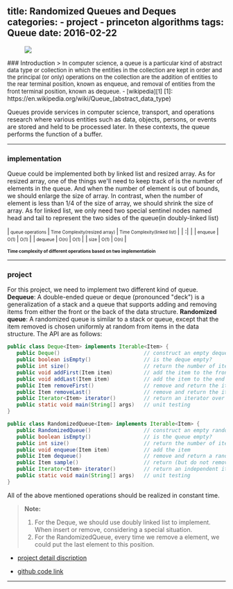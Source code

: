 title: Randomized Queues and Deques
categories: 
    - project
    - princeton algorithms
tags: Queue
date: 2016-02-22
---
<figure>
   <img src="/images/queue_deque.png">
</figure>
### Introduction
> <font size=2>In computer science, a queue is a particular kind of abstract data type or collection in which the entities in the collection are kept in order and the principal (or only) operations on the collection are the addition of entities to the rear terminal position, known as enqueue, and removal of entities from the front terminal position, known as dequeue. - [wikipedia][1]</font>
[1]: https://en.wikipedia.org/wiki/Queue_(abstract_data_type)

Queues provide services in computer science, transport, and operations research where various entities such as data, objects, persons, or events are stored and held to be processed later. In these contexts, the queue performs the function of a buffer.
<!--more-->
----


### implementation

Queue could be implemented both by linked list and resized array. As for resized array, one of the things we'll need to keep track of is the number of elements in the queue. And when the number of element is out of bounds, we should enlarge the size of array. In contrast, when the number of element is less than 1/4 of the size of array, we should shrink the size of array. As for linked list, we only need two special sentinel nodes named head and tail to represent the two sides of the queue(in doubly-linked list)


|<font size=1>  queue operations </font> |<font size=1>  Time Complexity(resized array)  </font>|<font size=1> Time Complexity(linked list) </font>|
| :| |
|<font size=1>  enqueue </font> |<font size=1>  O(1)  </font>|<font size=1> O(1) </font>|
|<font size=1>  dequeue </font> |<font size=1>  O(n)  </font>|<font size=1> O(1) </font>|
|<font size=1>  size </font> |<font size=1>  O(1)  </font>|<font size=1> O(n) </font>|


<font size=1>**Time complexity of different operations based on two implementatioin**</font>

---
### project
For this project, we need to implement two different kind of queue.
**Dequeue**: A double-ended queue or deque (pronounced "deck") is a generalization of a stack and a queue that supports adding and removing items from either the front or the back of the data structure.
**Randomized queue**: A randomized queue is similar to a stack or queue, except that the item removed is chosen uniformly at random from items in the data structure.
The API are as follows:
```java
public class Deque<Item> implements Iterable<Item> {
   public Deque()                           // construct an empty deque
   public boolean isEmpty()                 // is the deque empty?
   public int size()                        // return the number of items on the deque
   public void addFirst(Item item)          // add the item to the front
   public void addLast(Item item)           // add the item to the end
   public Item removeFirst()                // remove and return the item from the front
   public Item removeLast()                 // remove and return the item from the end
   public Iterator<Item> iterator()         // return an iterator over items in order from front to end
   public static void main(String[] args)   // unit testing
}

public class RandomizedQueue<Item> implements Iterable<Item> {
   public RandomizedQueue()                 // construct an empty randomized queue
   public boolean isEmpty()                 // is the queue empty?
   public int size()                        // return the number of items on the queue
   public void enqueue(Item item)           // add the item
   public Item dequeue()                    // remove and return a random item
   public Item sample()                     // return (but do not remove) a random item
   public Iterator<Item> iterator()         // return an independent iterator over items in random order
   public static void main(String[] args)   // unit testing
}
```

All of the above mentioned operations should be realized in constant time.


> **Note:**
>  1. For the Deque, we should use doubly linked list to implement. When insert or remove, considering a special situation.
>  2. For the RandomizedQueue, every time we remove a element, we could put the last element to this position.

- [project detail discription](http://coursera.cs.princeton.edu/algs4/assignments/queues.html)

- [github code link](https://github.com/xiaofeixiawang/algorithms/tree/master/princeton_hw2/src)

---
